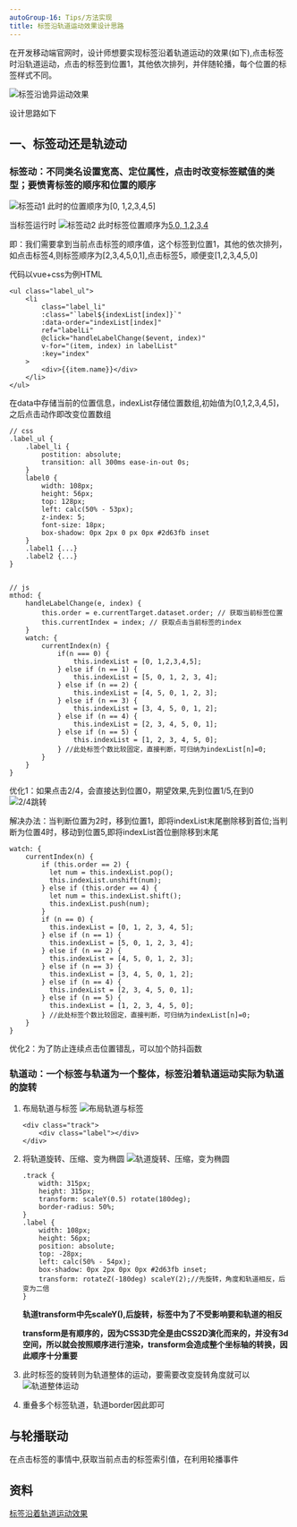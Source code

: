 ```yaml
---
autoGroup-16: Tips/方法实现
title: 标签沿轨道运动效果设计思路
---
```

在开发移动端官网时，设计师想要实现标签沿着轨道运动的效果(如下),点击标签时沿轨道运动，点击的标签到位置1，其他依次排列，并伴随轮播，每个位置的标签样式不同。

![标签沿诡异运动效果](./images/e5e032bf3ee7414c9251bfb15c1aca65_tplv-k3u1fbpfcp-watermark.gif)

设计思路如下

## 一、标签动还是轨迹动
### 标签动：不同类名设置宽高、定位属性，点击时改变标签赋值的类型；要愤青标签的顺序和位置的顺序
![标签动1](./images/239c0a048f2c49dcb3a26d75cd768baa_tplv-k3u1fbpfcp-watermark.jpg)
此时的位置顺序为[0, 1,2,3,4,5]

当标签运行时
![标签动2](./images/a9d15bc4ebf042f7a50fa8dbfdca428d_tplv-k3u1fbpfcp-watermark.jpg)
此时标签位置顺序为[5,0, 1,2,3,4](标签0在5的位置)

即：我们需要拿到当前点击标签的顺序值，这个标签到位置1，其他的依次排列，如点击标签4,则标签顺序为[2,3,4,5,0,1],点击标签5，顺便变[1,2,3,4,5,0]

代码以vue+css为例HTML
```
<ul class="label_ul">
    <li
        class="label_li"
        :class="`label${indexList[index]}`"
        :data-order="indexList[index]"
        ref="labelLi"
        @click="handleLabelChange($event, index)"
        v-for="(item, index) in labelList"
        :key="index"
    >
        <div>{{item.name}}</div>
    </li>
</ul>
```
在data中存储当前的位置信息，indexList存储位置数组,初始值为[0,1,2,3,4,5]，之后点击动作即改变位置数组
```
// css
.label_ul {
    .label_li {
        postition: absolute;
        transition: all 300ms ease-in-out 0s;
    }
    label0 {
        width: 108px;
        height: 56px;
        top: 128px;
        left: calc(50% - 53px);
        z-index: 5;
        font-size: 18px;
        box-shadow: 0px 2px 0 px 0px #2d63fb inset
    }
    .label1 {...}
    .label2 {...}
}


// js
mthod: {
    handleLabelChange(e, index) {
        this.order = e.currentTarget.dataset.order; // 获取当前标签位置
        this.currentIndex = index; // 获取点击当前标签的index
    }
    watch: {
        currentIndex(n) {
            if(n === 0) {
                this.indexList = [0, 1,2,3,4,5];
            } else if (n == 1) {
                this.indexList = [5, 0, 1, 2, 3, 4];
            } else if (n == 2) {
                this.indexList = [4, 5, 0, 1, 2, 3];
            } else if (n == 3) {
                this.indexList = [3, 4, 5, 0, 1, 2];
            } else if (n == 4) {
                this.indexList = [2, 3, 4, 5, 0, 1];
            } else if (n == 5) {
                this.indexList = [1, 2, 3, 4, 5, 0];
            } //此处标签个数比较固定，直接判断，可归纳为indexList[n]=0;
        }
    }
}
```
优化1：如果点击2/4，会直接达到位置0，期望效果,先到位置1/5,在到0
![2/4跳转](./images/635505d8f8e34077bfe82f78eb2b5e08_tplv-k3u1fbpfcp-watermark.jpg)

解决办法：当判断位置为2时，移到位置1，即将indexList末尾删除移到首位;当判断为位置4时，移动到位置5,即将indexList首位删除移到末尾
```
watch: {
    currentIndex(n) {
        if (this.order == 2) {
          let num = this.indexList.pop();
          this.indexList.unshift(num);
        } else if (this.order == 4) {
          let num = this.indexList.shift();
          this.indexList.push(num);
        }
        if (n == 0) {
          this.indexList = [0, 1, 2, 3, 4, 5];
        } else if (n == 1) {
          this.indexList = [5, 0, 1, 2, 3, 4];
        } else if (n == 2) {
          this.indexList = [4, 5, 0, 1, 2, 3];
        } else if (n == 3) {
          this.indexList = [3, 4, 5, 0, 1, 2];
        } else if (n == 4) {
          this.indexList = [2, 3, 4, 5, 0, 1];
        } else if (n == 5) {
          this.indexList = [1, 2, 3, 4, 5, 0];
        } //此处标签个数比较固定，直接判断，可归纳为indexList[n]=0;
    }
}
```
优化2：为了防止连续点击位置错乱，可以加个防抖函数

### 轨道动：一个标签与轨道为一个整体，标签沿着轨道运动实际为轨道的旋转
1. 布局轨道与标签
    ![布局轨道与标签](./images/663a7c43e9634a1aa921574b2411362f_tplv-k3u1fbpfcp-watermark.jpg)
    ```
    <div class="track">
        <div class="label"></div>
    </div>
    ```
2. 将轨道旋转、压缩、变为椭圆
    ![轨道旋转、压缩，变为椭圆](./images/d29213f542f94beb82fba610392ea20b_tplv-k3u1fbpfcp-watermark.jpg)
    ```
    .track {
        width: 315px;
        height: 315px;
        transform: scaleY(0.5) rotate(180deg);
        border-radius: 50%;
    }
    .label {
        width: 108px;
        height: 56px;
        position: absolute;
        top: -28px;
        left: calc(50% - 54px);
        box-shadow: 0px 2px 0px 0px #2d63fb inset;
        transform: rotateZ(-180deg) scaleY(2);//先旋转，角度和轨道相反，后变为二倍
    }
    ```
    **轨道transform中先scaleY(),后旋转，标签中为了不受影响要和轨道的相反**

    **transform是有顺序的，因为CSS3D完全是由CSS2D演化而来的，并没有3d空间，所以就会按照顺序进行渲染，transform会造成整个坐标轴的转换，因此顺序十分重要**
3. 此时标签的旋转则为轨道整体的运动，要需要改变旋转角度就可以
    ![轨道整体运动](./images/1c8b1e5771494ee5b1fc8a7fd9112c34_tplv-k3u1fbpfcp-watermark.jpg)
4. 重叠多个标签轨道，轨道border因此即可

## 与轮播联动
在点击标签的事情中,获取当前点击的标签索引值，在利用轮播事件


## 资料
[标签沿着轨道运动效果](https://juejin.cn/post/7018068789740699684?utm_source=gold_browser_extension)